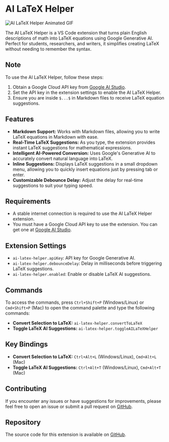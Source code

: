 # AI LaTeX Helper

![AI LaTeX Helper Animated GIF](https://github.com/abdbbdii/AI-LaTeX-Helper/blob/main/media/other/ai-latex-helper.gif?raw=true)

The AI LaTeX Helper is a VS Code extension that turns plain English descriptions of math into LaTeX equations using Google Generative AI. Perfect for students, researchers, and writers, it simplifies creating LaTeX without needing to remember the syntax.

## Note

To use the AI LaTeX Helper, follow these steps:

1. Obtain a Google Cloud API key from [Google AI Studio](https://aistudio.google.com/apikey).
2. Set the API key in the extension settings to enable the AI LaTeX Helper.
3. Ensure you are inside `$...$` in Markdown files to receive LaTeX equation suggestions.

## Features

- **Markdown Support:** Works with Markdown files, allowing you to write LaTeX equations in Markdown with ease.
- **Real-Time LaTeX Suggestions:** As you type, the extension provides instant LaTeX suggestions for mathematical expressions.
- **Intelligent AI-Powered Conversion:** Uses Google's Generative AI to accurately convert natural language into LaTeX.
- **Inline Suggestions:** Displays LaTeX suggestions in a small dropdown menu, allowing you to quickly insert equations just by pressing tab or enter.
- **Customizable Debounce Delay:** Adjust the delay for real-time suggestions to suit your typing speed.

## Requirements

- A stable internet connection is required to use the AI LaTeX Helper extension.
- You must have a Google Cloud API key to use the extension. You can get one at [Google AI Studio](https://aistudio.google.com/apikey).

## Extension Settings

- `ai-latex-helper.apiKey`: API key for Google Generative AI.
- `ai-latex-helper.debounceDelay`: Delay in milliseconds before triggering LaTeX suggestions.
- `ai-latex-helper.enabled`: Enable or disable LaTeX AI suggestions.

## Commands

To access the commands, press `Ctrl+Shift+P` (Windows/Linux) or `Cmd+Shift+P` (Mac) to open the command palette and type the following commands:

- **Convert Selection to LaTeX:** `ai-latex-helper.convertToLaTeX`
- **Toggle LaTeX AI Suggestions:** `ai-latex-helper.toggleAILaTeXHelper`

## Key Bindings

- **Convert Selection to LaTeX:** `Ctrl+Alt+L` (Windows/Linux), `Cmd+Alt+L` (Mac)
- **Toggle LaTeX AI Suggestions:** `Ctrl+Alt+T` (Windows/Linux), `Cmd+Alt+T` (Mac)

## Contributing

If you encounter any issues or have suggestions for improvements, please feel free to open an issue or submit a pull request on [GitHub](https://github.com/abdbbdii/AI-LaTeX-Helper).

## Repository

The source code for this extension is available on [GitHub](https://github.com/abdbbdii/AI-LaTeX-Helper).